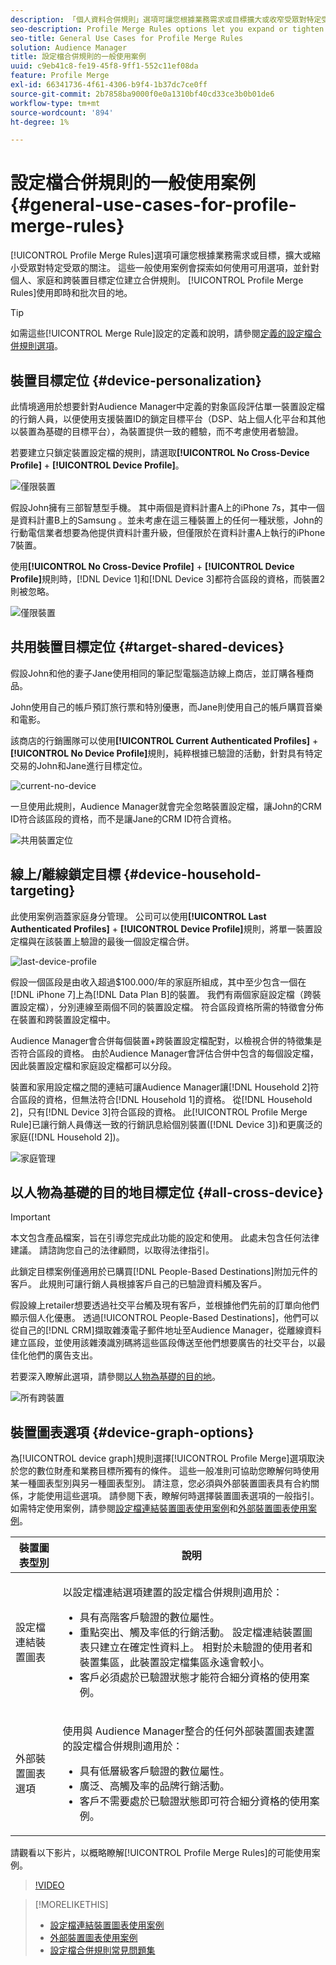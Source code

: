 ```yaml
---
description: 「個人資料合併規則」選項可讓您根據業務需求或目標擴大或收窄受眾對特定受眾的關注。 這些一般使用案例會探索如何使用可用選項，並針對個人、家庭和跨裝置目標定位建立合併規則。
seo-description: Profile Merge Rules options let you expand or tighten audience focus on specific audiences based on business needs or goals. These general use cases explore how to use available options and create merge rules for individual, household, and cross-device targeting.
seo-title: General Use Cases for Profile Merge Rules
solution: Audience Manager
title: 設定檔合併規則的一般使用案例
uuid: c9eb41c8-fe19-45f8-9ff1-552c11ef08da
feature: Profile Merge
exl-id: 66341736-4f61-4306-b9f4-1b37dc7ce0ff
source-git-commit: 2b7858ba9000f0e0a1310bf40cd33ce3b0b01de6
workflow-type: tm+mt
source-wordcount: '894'
ht-degree: 1%

---
```


# 設定檔合併規則的一般使用案例 {#general-use-cases-for-profile-merge-rules}

[!UICONTROL Profile Merge Rules]選項可讓您根據業務需求或目標，擴大或縮小受眾對特定受眾的關注。 這些一般使用案例會探索如何使用可用選項，並針對個人、家庭和跨裝置目標定位建立合併規則。 [!UICONTROL Profile Merge Rules]使用即時和批次目的地。

>[!TIP]
>
>如需這些[!UICONTROL Merge Rule]設定的定義和說明，請參閱[定義的設定檔合併規則選項](merge-rule-definitions.md)。

## 裝置目標定位 {#device-personalization}

此情境適用於想要針對Audience Manager中定義的對象區段評估單一裝置設定檔的行銷人員，以便使用支援裝置ID的鎖定目標平台（DSP、站上個人化平台和其他以裝置為基礎的目標平台），為裝置提供一致的體驗，而不考慮使用者驗證。

若要建立只鎖定裝置設定檔的規則，請選取&#x200B;**[!UICONTROL No Cross-Device Profile]** + **[!UICONTROL Device Profile]**。

![僅限裝置](assets/device-only.png)

假設John擁有三部智慧型手機。 其中兩個是資料計畫A上的iPhone 7s，其中一個是資料計畫B上的Samsung 。並未考慮在這三種裝置上的任何一種狀態，John的行動電信業者想要為他提供資料計畫升級，但僅限於在資料計畫A上執行的iPhone 7裝置。

使用&#x200B;**[!UICONTROL No Cross-Device Profile]** + **[!UICONTROL Device Profile]**&#x200B;規則時，[!DNL Device 1]和[!DNL Device 3]都符合區段的資格，而裝置2則被忽略。

![僅限裝置](assets/device-management.png)

## 共用裝置目標定位 {#target-shared-devices}

假設John和他的妻子Jane使用相同的筆記型電腦造訪線上商店，並訂購各種商品。

John使用自己的帳戶預訂旅行票和特別優惠，而Jane則使用自己的帳戶購買音樂和電影。

該商店的行銷團隊可以使用&#x200B;**[!UICONTROL Current Authenticated Profiles]** + **[!UICONTROL No Device Profile]**&#x200B;規則，純粹根據已驗證的活動，針對具有特定交易的John和Jane進行目標定位。

![current-no-device](assets/current-no-device.png)

一旦使用此規則，Audience Manager就會完全忽略裝置設定檔，讓John的CRM ID符合該區段的資格，而不是讓Jane的CRM ID符合資格。

![共用裝置定位](assets/shared-device-targeting.png)

## 線上/離線鎖定目標 {#device-household-targeting}

此使用案例涵蓋家庭身分管理。 公司可以使用&#x200B;**[!UICONTROL Last Authenticated Profiles]** + **[!UICONTROL Device Profile]**&#x200B;規則，將單一裝置設定檔與在該裝置上驗證的最後一個設定檔合併。

![last-device-profile](assets/last-device-profile.png)

假設一個區段是由收入超過$100.000/年的家庭所組成，其中至少包含一個在[!DNL iPhone 7]上為[!DNL Data Plan B]的裝置。 我們有兩個家庭設定檔（跨裝置設定檔），分別連線至兩個不同的裝置設定檔。 符合區段資格所需的特徵會分佈在裝置和跨裝置設定檔中。

Audience Manager會合併每個裝置+跨裝置設定檔配對，以檢視合併的特徵集是否符合區段的資格。 由於Audience Manager會評估合併中包含的每個設定檔，因此裝置設定檔和家庭設定檔都可以分段。

裝置和家用設定檔之間的連結可讓Audience Manager讓[!DNL Household 2]符合區段的資格，但無法符合[!DNL Household 1]的資格。 從[!DNL Household 2]，只有[!DNL Device 3]符合區段的資格。 此[!UICONTROL Profile Merge Rule]已讓行銷人員傳送一致的行銷訊息給個別裝置([!DNL Device 3])和更廣泛的家庭([!DNL Household 2])。

![家庭管理](assets/household-management.png)

## 以人物為基礎的目的地目標定位 {#all-cross-device}

>[!IMPORTANT]
>
>本文包含產品檔案，旨在引導您完成此功能的設定和使用。 此處未包含任何法律建議。 請諮詢您自己的法律顧問，以取得法律指引。

此鎖定目標案例僅適用於已購買[!DNL People-Based Destinations]附加元件的客戶。 此規則可讓行銷人員根據客戶自己的已驗證資料觸及客戶。

假設線上retailer想要透過社交平台觸及現有客戶，並根據他們先前的訂單向他們顯示個人化優惠。 透過[!UICONTROL People-Based Destinations]，他們可以從自己的[!DNL CRM]擷取雜湊電子郵件地址至Audience Manager，從離線資料建立區段，並使用該雜湊識別碼將這些區段傳送至他們想要廣告的社交平台，以最佳化他們的廣告支出。

若要深入瞭解此選項，請參閱[以人物為基礎的目的地](../destinations/people-based-destinations-overview.md)。

![所有跨裝置](assets/all-cross-device.png)

## 裝置圖表選項 {#device-graph-options}

為[!UICONTROL device graph]規則選擇[!UICONTROL Profile Merge]選項取決於您的數位財產和業務目標所獨有的條件。 這些一般准則可協助您瞭解何時使用某一種圖表型別與另一種圖表型別。 請注意，您必須與外部裝置圖表具有合約關係，才能使用這些選項。 請參閱下表，瞭解何時選擇裝置圖表選項的一般指引。 如需特定使用案例，請參閱[設定檔連結裝置圖表使用案例](profile-link-use-case.md)和[外部裝置圖表使用案例](external-graph-use-cases.md)。

<table id="table_66D9152D4FF040A186003272D456625D"> 
 <thead> 
  <tr> 
   <th colname="col1" class="entry"> 裝置圖表型別 </th> 
   <th colname="col2" class="entry"> 說明 </th> 
  </tr>
 </thead>
 <tbody> 
  <tr> 
   <td colname="col1"> <p><span class="wintitle">設定檔連結裝置圖表</span> </p> </td> 
   <td colname="col2"> <p>以<span class="wintitle">設定檔連結</span>選項建置的<span class="wintitle">設定檔合併</span>規則適用於： </p> <p> 
     <ul id="ul_FF44FA894BB2448887C8EDA9C8407EF9"> 
      <li id="li_E22505210C664FE6A9AA7C61244B36DA">具有高階客戶驗證的數位屬性。 </li> 
      <li id="li_BE7112EE611E4DEB95B5C0A2852BFA97">重點突出、觸及率低的行銷活動。 <span class="wintitle">設定檔連結</span>裝置圖表只建立在確定性資料上。 相對於未驗證的使用者和裝置集區，此裝置設定檔集區永遠會較小。 </li> 
      <li id="li_5FD9E936A72A4EFE80E694FA2E08E385">客戶必須處於已驗證狀態才能符合細分資格的使用案例。 </li> 
     </ul> </p> </td> 
  </tr> 
  <tr> 
   <td colname="col1"> <p>外部裝置圖表選項 </p> </td> 
   <td colname="col2"> <p>使用與<span class="wintitle"> Audience Manager</span>整合的任何外部裝置圖表建置的<span class="keyword">設定檔合併</span>規則適用於： </p> <p> 
     <ul id="ul_D76D773988604A619FA4A3BF37F910F0"> 
      <li id="li_969A0755A9E34CBEB2F7331C137B9A26">具有低層級客戶驗證的數位屬性。 </li> 
      <li id="li_AC78C8B4AD5340FFAC44FE851096C6A6">廣泛、高觸及率的品牌行銷活動。 </li> 
      <li id="li_14AEC54CE34440889A3A36324EC6F497">客戶不需要處於已驗證狀態即可符合細分資格的使用案例。 </li> 
     </ul> </p> </td> 
  </tr> 
 </tbody> 
</table>

請觀看以下影片，以概略瞭解[!UICONTROL Profile Merge Rules]的可能使用案例。

>[!VIDEO](https://video.tv.adobe.com/v/28975/)

>[!MORELIKETHIS]
>
>* [設定檔連結裝置圖表使用案例](profile-link-use-case.md)
>* [外部裝置圖表使用案例](external-graph-use-cases.md)
>* [設定檔合併規則常見問題集](../../faq/faq-profile-merge.md)
